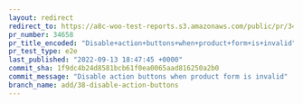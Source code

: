 ```yaml
---
layout: redirect
redirect_to: https://a8c-woo-test-reports.s3.amazonaws.com/public/pr/34658/e2e/index.html
pr_number: 34658
pr_title_encoded: "Disable+action+buttons+when+product+form+is+invalid"
pr_test_type: e2e
last_published: "2022-09-13 18:47:45 +0000"
commit_sha: 1f9dc4b24d8581bcb61f0ea0065aad816250a2b0
commit_message: "Disable action buttons when product form is invalid"
branch_name: add/38-disable-action-buttons
---
```

